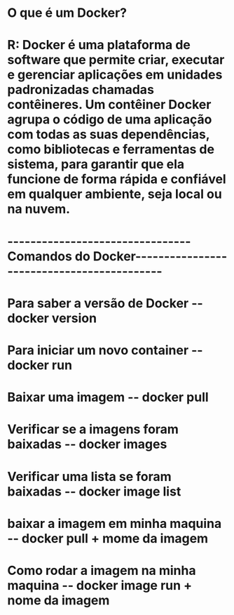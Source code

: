 # O que é um Docker?
# R: Docker é uma plataforma de software que permite criar, executar e gerenciar aplicações em unidades padronizadas chamadas contêineres. Um contêiner Docker agrupa o código de uma aplicação com todas as suas dependências, como bibliotecas e ferramentas de sistema, para garantir que ela funcione de forma rápida e confiável em qualquer ambiente, seja local ou na nuvem.

# --------------------------------Comandos do Docker-------------------------------------------

# Para saber a versão de Docker -- docker version
# Para iniciar um novo container -- docker run
# Baixar uma imagem -- docker pull
# Verificar se a imagens foram baixadas -- docker images
# Verificar uma lista se foram baixadas -- docker image list
# baixar a imagem em minha maquina --  docker pull + mome da imagem
# Como rodar a imagem na minha maquina -- docker image run + nome da imagem